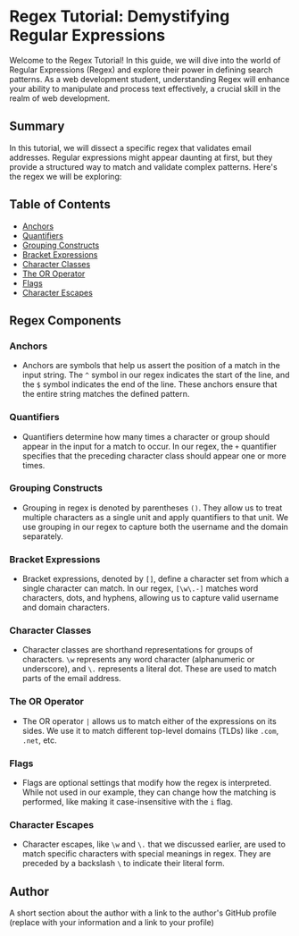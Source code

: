 # Regex Tutorial: Demystifying Regular Expressions

Welcome to the Regex Tutorial! In this guide, we will dive into the world of Regular Expressions (Regex) and explore their power in defining search patterns. As a web development student, understanding Regex will enhance your ability to manipulate and process text effectively, a crucial skill in the realm of web development.

## Summary

In this tutorial, we will dissect a specific regex that validates email addresses. Regular expressions might appear daunting at first, but they provide a structured way to match and validate complex patterns. Here's the regex we will be exploring:

## Table of Contents

- [Anchors](#anchors)
- [Quantifiers](#quantifiers)
- [Grouping Constructs](#grouping-constructs)
- [Bracket Expressions](#bracket-expressions)
- [Character Classes](#character-classes)
- [The OR Operator](#the-or-operator)
- [Flags](#flags)
- [Character Escapes](#character-escapes)

## Regex Components

### Anchors
- Anchors are symbols that help us assert the position of a match in the input string. The ```^``` symbol in our regex indicates the start of the line, and the ```$``` symbol indicates the end of the line. These anchors ensure that the entire string matches the defined pattern.

### Quantifiers
- Quantifiers determine how many times a character or group should appear in the input for a match to occur. In our regex, the ```+``` quantifier specifies that the preceding character class should appear one or more times.

### Grouping Constructs
- Grouping in regex is denoted by parentheses ```()```. They allow us to treat multiple characters as a single unit and apply quantifiers to that unit. We use grouping in our regex to capture both the username and the domain separately.

### Bracket Expressions
- Bracket expressions, denoted by ```[]```, define a character set from which a single character can match. In our regex, ```[\w\.-]``` matches word characters, dots, and hyphens, allowing us to capture valid username and domain characters.

### Character Classes
- Character classes are shorthand representations for groups of characters. ```\w``` represents any word character (alphanumeric or underscore), and ```\.``` represents a literal dot. These are used to match parts of the email address.

### The OR Operator
- The OR operator ```|``` allows us to match either of the expressions on its sides. We use it to match different top-level domains (TLDs) like ```.com```, ```.net```, etc.

### Flags
- Flags are optional settings that modify how the regex is interpreted. While not used in our example, they can change how the matching is performed, like making it case-insensitive with the ```i``` flag.

### Character Escapes
- Character escapes, like ```\w``` and ```\.``` that we discussed earlier, are used to match specific characters with special meanings in regex. They are preceded by a backslash ```\``` to indicate their literal form.

## Author

A short section about the author with a link to the author's GitHub profile (replace with your information and a link to your profile)
